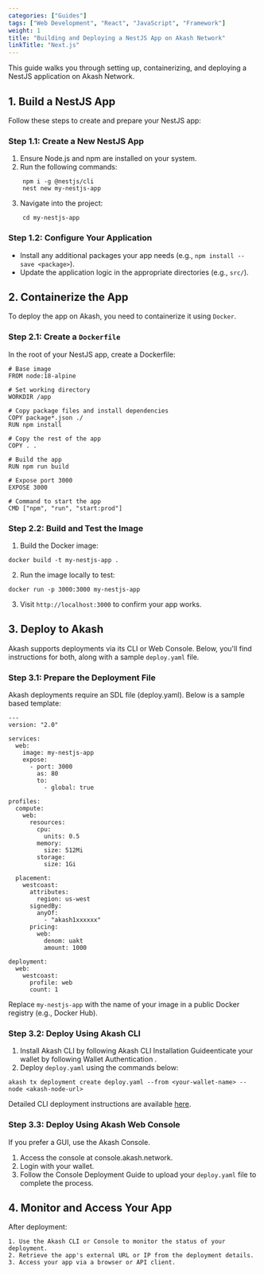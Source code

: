 ```yaml
---
categories: ["Guides"]
tags: ["Web Development", "React", "JavaScript", "Framework"]
weight: 1
title: "Building and Deploying a NestJS App on Akash Network"
linkTitle: "Next.js"
---
```


This guide walks you through setting up, containerizing, and deploying a NestJS application on Akash Network. 

## 1. Build a NestJS App

Follow these steps to create and prepare your NestJS app:

### Step 1.1: Create a New NestJS App

1. Ensure Node.js and npm are installed on your system.
2. Run the following commands:
```
    npm i -g @nestjs/cli
    nest new my-nestjs-app
```
3. Navigate into the project:
```
    cd my-nestjs-app
```
### Step 1.2: Configure Your Application
- Install any additional packages your app needs (e.g., `npm install --save <package>`).
- Update the application logic in the appropriate directories (e.g., `src/`).

## 2. Containerize the App

To deploy the app on Akash, you need to containerize it using `Docker`.

### Step 2.1: Create a `Dockerfile`

In the root of your NestJS app, create a Dockerfile:
```
# Base image
FROM node:18-alpine

# Set working directory
WORKDIR /app

# Copy package files and install dependencies
COPY package*.json ./
RUN npm install

# Copy the rest of the app
COPY . .

# Build the app
RUN npm run build

# Expose port 3000
EXPOSE 3000

# Command to start the app
CMD ["npm", "run", "start:prod"]
```
### Step 2.2: Build and Test the Image

1. Build the Docker image:
```
docker build -t my-nestjs-app .
```
2. Run the image locally to test:
```
docker run -p 3000:3000 my-nestjs-app
```
3. Visit `http://localhost:3000` to confirm your app works.

## 3. Deploy to Akash
Akash supports deployments via its CLI or Web Console. Below, you'll find instructions for both, along with a sample `deploy.yaml` file.

### Step 3.1: Prepare the Deployment File

Akash deployments require an SDL file (deploy.yaml). Below is a sample based template:

```
---
version: "2.0"

services:
  web:
    image: my-nestjs-app
    expose:
      - port: 3000
        as: 80
        to:
          - global: true

profiles:
  compute:
    web:
      resources:
        cpu:
          units: 0.5
        memory:
          size: 512Mi
        storage:
          size: 1Gi

  placement:
    westcoast:
      attributes:
        region: us-west
      signedBy:
        anyOf:
          - "akash1xxxxxx"
      pricing:
        web:
          denom: uakt
          amount: 1000

deployment:
  web:
    westcoast:
      profile: web
      count: 1
```

Replace `my-nestjs-app` with the name of your image in a public Docker registry (e.g., Docker Hub).

### Step 3.2: Deploy Using Akash CLI

1. Install Akash CLI by following Akash CLI Installation Guideenticate your wallet by following Wallet Authentication .
2. Deploy `deploy.yaml` using the commands below:
```
akash tx deployment create deploy.yaml --from <your-wallet-name> --node <akash-node-url>
```
Detailed CLI deployment instructions are available [here](docs/getting-started/quickstart-guides/akash-cli/).


### Step 3.3: Deploy Using Akash Web Console

If you prefer a GUI, use the Akash Console.

1. Access the console at console.akash.network.
2. Login with your wallet.
3. Follow the Console Deployment Guide to upload your `deploy.yaml` file to complete the process.

## 4. Monitor and Access Your App

After deployment:

    1. Use the Akash CLI or Console to monitor the status of your deployment.
    2. Retrieve the app's external URL or IP from the deployment details.
    3. Access your app via a browser or API client.
